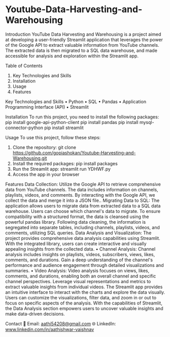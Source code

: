 # Youtube-Data-Harvesting-and-Warehousing
Introduction
YouTube Data Harvesting and Warehousing is a project aimed at developing a user-friendly Streamlit application that leverages the power of the Google API to extract valuable information from YouTube channels. The extracted data is then migrated to a SQL data warehouse, and made accessible for analysis and exploration within the Streamlit app.


Table of Contents
1.	Key Technologies and Skills
2.	Installation
3.	Usage
4.	Features

Key Technologies and Skills
•	Python
•	SQL
•	Pandas
•	Application Programming Interface (API)
•	Streamlit

Installation
To run this project, you need to install the following packages:
pip install google-api-python-client
pip install pandas
pip install mysql-connector-python
pip install streamlit


Usage
To use this project, follow these steps:
1.	Clone the repository: git clone https://github.com/gopiashokan/Youtube-Harvesting-and-Warehousing.git
2.	Install the required packages: pip install packages
3.	Run the Streamlit app: streamlit run YDHWF.py
4.	Access the app in your browser


Features
Data Collection: Utilize the Google API to retrieve comprehensive data from YouTube channels. The data includes information on channels, playlists, videos, and comments. By interacting with the Google API, we collect the data and merge it into a JSON file..
Migrating Data to SQL: The application allows users to migrate data from extracted data to a SQL data warehouse. Users can choose which channel's data to migrate. To ensure compatibility with a structured format, the data is cleansed using the powerful pandas library. Following data cleaning, the information is segregated into separate tables, including channels, playlists, videos, and comments, utilizing SQL queries.
Data Analysis and Visualization: The project provides comprehensive data analysis capabilities using Streamlit. With the integrated library, users can create interactive and visually appealing insights from the collected data.
•	Channel Analysis: Channel analysis includes insights on playlists, videos, subscribers, views, likes, comments, and durations. Gain a deep understanding of the channel's performance and audience engagement through detailed visualizations and summaries.
•	Video Analysis: Video analysis focuses on views, likes, comments, and durations, enabling both an overall channel and specific channel perspectives. Leverage visual representations and metrics to extract valuable insights from individual videos.
The Streamlit app provides an intuitive interface to interact with the charts and explore the data visually.
Users can customize the visualizations, filter data, and zoom in or out to focus on specific aspects of the analysis. With the capabilities of Streamlit, the Data Analysis section empowers users to uncover valuable insights and make data-driven decisions.


Contact
📧 Email: aathi54208@gmail.com
🌐 LinkedIn: www.linkedin.com/in/aathishwar-vaishnav
